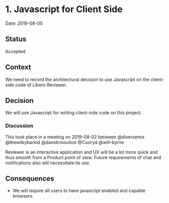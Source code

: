 # 1. Javascript for Client Side

Date: 2019-08-05

## Status

Accepted

## Context

We need to record the architectural decision to use Javascript on the client-side code of Libero Reviewer.

## Decision

We will use Javascript for writing client-side code on this project.

### Discussion

This took place in a meeting on 2019-08-02 between @diversemix @thewilkybarkid @davidcmoulton @Cooryd @will-byrne

Reviewer is an interactive application and UX will be a lot more quick and thus smooth from a Product point of view. Future requirements of chat and notifications also will necessitate its use.

## Consequences

- We will require all users to have javascript enabled and capable browsers.
